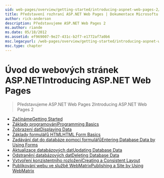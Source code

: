 ```yaml
---
uid: web-pages/overview/getting-started/introducing-aspnet-web-pages-2/index
title: Představení rozhraní ASP.NET Web Pages | Dokumentace Microsoftu
author: rick-anderson
description: Představujeme ASP.NET Web Pages 2
ms.author: riande
ms.date: 05/18/2012
ms.assetid: ef969007-9e27-431c-b2f7-e1772af7a0b6
msc.legacyurl: /web-pages/overview/getting-started/introducing-aspnet-web-pages-2
msc.type: chapter
---
```

<a name="introducing-aspnet-web-pages"></a><span data-ttu-id="efef3-103">Úvod do webových stránek ASP.NET</span><span class="sxs-lookup"><span data-stu-id="efef3-103">Introducing ASP.NET Web Pages</span></span>
====================
> <span data-ttu-id="efef3-104">Představujeme ASP.NET Web Pages 2</span><span class="sxs-lookup"><span data-stu-id="efef3-104">Introducing ASP.NET Web Pages 2</span></span>


- [<span data-ttu-id="efef3-105">Začínáme</span><span class="sxs-lookup"><span data-stu-id="efef3-105">Getting Started</span></span>](getting-started.md)
- [<span data-ttu-id="efef3-106">Základy programování</span><span class="sxs-lookup"><span data-stu-id="efef3-106">Programming Basics</span></span>](intro-to-web-pages-programming.md)
- [<span data-ttu-id="efef3-107">Zobrazení dat</span><span class="sxs-lookup"><span data-stu-id="efef3-107">Displaying Data</span></span>](displaying-data.md)
- [<span data-ttu-id="efef3-108">Základy formulářů HTML</span><span class="sxs-lookup"><span data-stu-id="efef3-108">HTML Form Basics</span></span>](form-basics.md)
- [<span data-ttu-id="efef3-109">Zadávání dat do databáze pomocí formulářů</span><span class="sxs-lookup"><span data-stu-id="efef3-109">Entering Database Data by Using Forms</span></span>](entering-data.md)
- [<span data-ttu-id="efef3-110">Aktualizace databázových dat</span><span class="sxs-lookup"><span data-stu-id="efef3-110">Updating Database Data</span></span>](updating-data.md)
- [<span data-ttu-id="efef3-111">Odstranění databázových dat</span><span class="sxs-lookup"><span data-stu-id="efef3-111">Deleting Database Data</span></span>](deleting-data.md)
- [<span data-ttu-id="efef3-112">Vytvoření konzistentního rozložení</span><span class="sxs-lookup"><span data-stu-id="efef3-112">Creating a Consistent Layout</span></span>](layouts.md)
- [<span data-ttu-id="efef3-113">Publikování webu ve službě WebMatrix</span><span class="sxs-lookup"><span data-stu-id="efef3-113">Publishing a Site by Using WebMatrix</span></span>](publishing.md)
